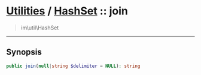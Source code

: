 # [Utilities](util.md) / [HashSet](util-HashSet.md) :: join
 > im\util\HashSet
____

## Synopsis
```php
public join(null|string $delimiter = NULL): string
```
